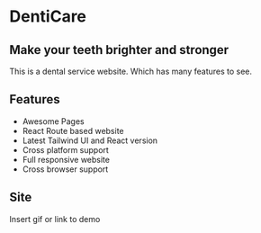 
# DentiCare
## Make your teeth brighter and stronger


This is a dental service website. Which has many features to see.
## Features

- Awesome Pages
- React Route based website
- Latest Tailwind UI and React version
- Cross platform support
- Full responsive website
- Cross browser support

  
## Site

Insert gif or link to demo

  